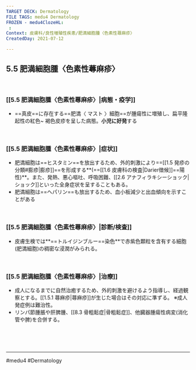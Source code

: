 ```yaml
---
TARGET DECK: Dermatology
FILE TAGS: medu4 Dermatology
FROZEN - medu4ClozeHL:
 : 
Context: 皮膚科/良性増殖性疾患/肥満細胞腫〈色素性蕁麻疹〉
CreatedDay: 2021-07-12

---
```


## 5.5 肥満細胞腫〈色素性蕁麻疹〉

<br>

### [[5.5 肥満細胞腫〈色素性蕁麻疹〉|病態・疫学]]
* ==真皮==に存在する==肥満〈 マスト 〉細胞==が腫瘍性に増殖し、扁平隆起性の紅色~ 褐色皮疹を呈した病態。**小児に好発**する
<!--ID: 1626163349990-->


<br>

### [[5.5 肥満細胞腫〈色素性蕁麻疹〉|症状]]
* 肥満細胞は==ヒスタミン==を放出するため、外的刺激により==[[1.5 発疹の分類#膨疹|膨疹]]==を形成する**(==[[1.6 皮膚科の検査|Darier徴候]]==陽性)**。また、発熱、悪心嘔吐、呼吸困難、[[2.6 アナフィラキシーショック|ショック]]といった全身症状を呈することもある。
* 肥満細胞は==ヘパリン==も放出するため、血小板減少と出血傾向を示すことがある
<!--ID: 1626163349996-->


<br>

### [[5.5 肥満細胞腫〈色素性蕁麻疹〉|診断/検査]]
* 皮膚生検では**==トルイジンブルー==染色**で赤紫色顆粒を含有する細胞(肥満細胞)の稠密な浸潤がみられる。
<!--ID: 1626163350002-->


<br>

### [[5.5 肥満細胞腫〈色素性蕁麻疹〉|治療]]
* 成人になるまでに自然治癒するため、外的刺激を避けるよう指導し、経過観察とする。[[1.5.1 蕁麻疹|蕁麻疹]]が生じた場合はその対応に準ずる。
※成人発症例は難治性。
* リンパ節腫脹や肝脾腫、[[8.3 骨粗鬆症|骨粗鬆症]]、他臓器腫瘍性病変(消化管や脾)を合併する。
 

<br><br><br>

---
#medu4 #Dermatology  
